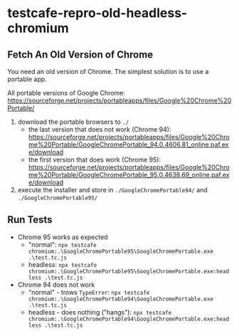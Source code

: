 # testcafe-repro-old-headless-chromium

## Fetch An Old Version of Chrome

You need an old version of Chrome.
The simplest solution is to use a portable app.

All portable versions of Google Chrome: <https://sourceforge.net/projects/portableapps/files/Google%20Chrome%20Portable/>

1. download the portable browsers to `./`
   * the last version that does not work (Chrome 94): <https://sourceforge.net/projects/portableapps/files/Google%20Chrome%20Portable/GoogleChromePortable_94.0.4606.81_online.paf.exe/download>
   * the first version that does work (Chrome 95): <https://sourceforge.net/projects/portableapps/files/Google%20Chrome%20Portable/GoogleChromePortable_95.0.4638.69_online.paf.exe/download>
2. execute the installer and store in `./GoogleChromePortable94/` and `./GoogleChromePortable95/`

## Run Tests

* Chrome 95 works as expected
  * "normal": `npx testcafe chromium:.\GoogleChromePortable95\GoogleChromePortable.exe .\test.tc.js`
  * headless: `npx testcafe chromium:.\GoogleChromePortable95\GoogleChromePortable.exe:headless .\test.tc.js`
* Chrome 94 does not work
  * "normal" - trows `TypeError`: `npx testcafe chromium:.\GoogleChromePortable94\GoogleChromePortable.exe .\test.tc.js`
  * headless - does nothing ("hangs"): `npx testcafe chromium:.\GoogleChromePortable94\GoogleChromePortable.exe:headless .\test.tc.js`